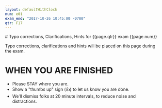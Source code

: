 ```yaml
---
layout: defaultWithClock
num: e01
exam_end: "2017-10-26 10:45:00 -0700"
qtr: F17
---
```


<!-- {% include exam_clock.html %} -->

<div style="clear:both;" markdown="1">
# Typo corrections, Clarifications, Hints for {{page.qtr}} exam {{page.num}}

</div>

Typo corrections, clarifications and hints will be placed on this page during the exam.

# WHEN YOU ARE FINISHED

* Please STAY where you are.   
* Show a "thumbs up" sign (&#x1f44d;) to let us know you are done.
* We'll dismiss folks at 20 minute intervals, to reduce noise and distractions.


<div style="font-size:170%" markdown="1">

</div>

